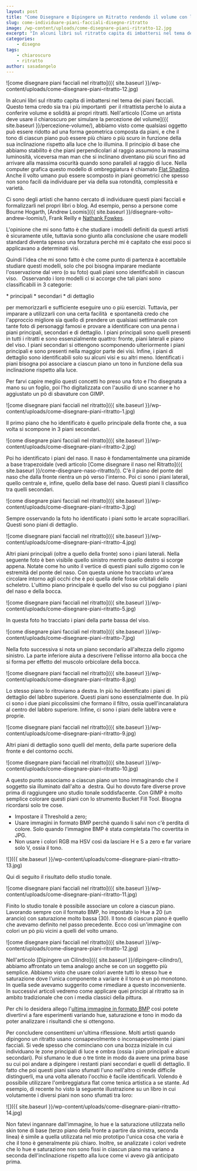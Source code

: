 ```yaml
---
layout: post
title: "Come Disegnare e Dipingere un Ritratto rendendo il volume con l'uso dei piani facciali"
slug: come-individuare-piani-facciali-disegno-ritratto
image: /wp-content/uploads/come-disegnare-piani-ritratto-12.jpg
excerpt: "In alcuni libri sul ritratto capita di imbattersi nel tema dei piani facciali. Questo tema credo sia tra i più importanti  per il ritrattista perchè lo"
categories:
    - disegno
tags:
    - chiaroscuro
    - ritratto
author: sasadangelo
---
```


![come disegnare piani facciali nel ritratto]({{ site.baseurl }}/wp-content/uploads/come-disegnare-piani-ritratto-12.jpg)

In alcuni libri sul ritratto capita di imbattersi nel tema dei piani facciali. Questo tema credo sia tra i più importanti  per il ritrattista perchè lo aiuta a conferire volume e solidità ai propri ritratti. Nell'articolo [Come un artista deve usare il chiaroscuro per simulare la percezione del volume]({{ site.baseurl }}/percezione-volume/), abbiamo visto come qualsiasi oggetto può essere ridotto ad una forma geometrica composta da piani, e che il tono di ciascun piano può essere più chiaro o più scuro in funzione della sua inclinazione rispetto alla luce che lo illumina. Il principio di base che abbiamo stabilito è che piani perpendicolari al raggio assumono la massima luminosità, viceversa man man che si inclinano diventano più scuri fino ad arrivare alla massima oscurità quando sono paralleli al raggio di luce. Nella computer grafica questo modello di ombreggiatura è chiamato [Flat Shading](https://it.wikipedia.org/wiki/Ombreggiatura). Anche il volto umano può essere scomposto in piani geometrici che spesso non sono facili da individuare per via della sua rotondità, complessità e varietà.

Ci sono degli artisti che hanno cercato di individuare questi piani facciali e formalizzarli nel propri libri o blog. Ad esempio, penso a persone come Bourne Hogarth, [Andrew Loomis]({{ site.baseurl }}/disegnare-volto-andrew-loomis/), Frank Reilly e [Nathank Fowkes](http://nathanfowkes.blogspot.com/2010/01/charcoal-demo.html).

L'opinione che mi sono fatto è che studiare i modelli definiti da questi artisti è sicuramente utile, tuttavia sono giunto alla conclusione che usare modelli standard diventa spesso una forzatura perchè mi è capitato che essi poco si applicavano a determinati visi.

Quindi l'idea che mi sono fatto è che come punto di partenza è accettabile studiare questi modelli, solo che poi bisogna imparare mediante l'osservazione dal vero (o su foto) quali piani sono identificabili in ciascun viso.   Osservando i loro modelli ci si accorge che tali piani sono classificabili in 3 categorie:

\* principali \* secondari \* di dettaglio

per memorizzarli e sufficiente eseguire uno o più esercizi. Tuttavia, per imparare a utilizzarli con una certa facilità  e spontaneità credo che l'approccio migliore sia quello di prendere un qualsiasi settimanale con tante foto di personaggi famosi e provare a identificare con una penna i piani principali, secondari e di dettaglio. I piani principali sono quelli presenti in tutti i ritratti e sono essenzialmente quattro: fronte, piani laterali e piano del viso. I piani secondari si ottengono scomponendo ulteriormente i piani principali e sono presenti nella maggior parte dei visi. Infine, i piani di dettaglio sono identificabili solo su alcuni visi e su altri meno. Identificati i piani bisogna poi associare a ciascun piano un tono in funzione della sua inclinazione rispetto alla luce.

Per farvi capire meglio questi concetti ho preso una foto e l'ho disegnata a mano su un foglio, poi l'ho digitalizzata con l'ausilio di uno scanner e ho aggiustato un pò di sbavature con GIMP.

![come disegnare piani facciali nel ritratto]({{ site.baseurl }}/wp-content/uploads/come-disegnare-piani-ritratto-1.jpg)

Il primo piano che ho identificato è quello principale della fronte che, a sua volta si scompone in 3 piani secondari.

![come disegnare piani facciali nel ritratto]({{ site.baseurl }}/wp-content/uploads/come-disegnare-piani-ritratto-2.jpg)

Poi ho identificato i piani del naso. Il naso è fondamentalmente una piramide a base trapezoidale (vedi articolo [Come disegnare il naso nel Ritratto]({{ site.baseurl }}/come-disegnare-naso-ritratto/)). C'è il piano del ponte del naso che dalla fronte rientra un pò verso l'interno. Poi ci sono i piani laterali, quello centrale e, infine, quello della base del naso. Questi piani li classifico tra quelli secondari.

![come disegnare piani facciali nel ritratto]({{ site.baseurl }}/wp-content/uploads/come-disegnare-piani-ritratto-3.jpg)

Sempre osservando la foto ho identificato i piani sotto le arcate sopracilliari. Questi sono piani di dettaglio.

![come disegnare piani facciali nel ritratto]({{ site.baseurl }}/wp-content/uploads/come-disegnare-piani-ritratto-4.jpg)

Altri piani principali (oltre a quello della fronte) sono i piani laterali. Nella seguente foto è ben visibile quello sinistro mentre quello destro si scorge appena. Notate come ho unito il vertice di questi piani sullo zigomo con le estremità del ponte del naso. Con questa unione ho tracciato un'area circolare intorno agli occhi che è poi quella delle fosse orbitali dello scheletro. L'ultimo piano principale è quello del viso su cui poggiano i piani del naso e della bocca.

![come disegnare piani facciali nel ritratto]({{ site.baseurl }}/wp-content/uploads/come-disegnare-piani-ritratto-5.jpg)

In questa foto ho tracciato i piani della parte bassa del viso.

![come disegnare piani facciali nel ritratto]({{ site.baseurl }}/wp-content/uploads/come-disegnare-piani-ritratto-7.jpg)

Nella foto successiva si nota un piano secondario all'altezza dello zigomo sinistro. La parte inferiore aiuta a descrivere l'ellisse intorno alla bocca che si forma per effetto del muscolo orbicolare della bocca.

![come disegnare piani facciali nel ritratto]({{ site.baseurl }}/wp-content/uploads/come-disegnare-piani-ritratto-8.jpg)

Lo stesso piano lo ritroviamo a destra. In più ho identificato i piani di dettaglio del labbro superiore. Questi piani sono essenzialmente due. In più ci sono i due piani piccolissimi che formano il filtro, ossia quell'incanalatura al centro del labbro superiore. Infine, ci sono i piani delle labbra vere e proprie.

![come disegnare piani facciali nel ritratto]({{ site.baseurl }}/wp-content/uploads/come-disegnare-piani-ritratto-9.jpg)

Altri piani di dettaglio sono quelli del mento, della parte superiore della fronte e del contorno occhi.

![come disegnare piani facciali nel ritratto]({{ site.baseurl }}/wp-content/uploads/come-disegnare-piani-ritratto-10.jpg)

A questo punto associamo a ciascun piano un tono immaginando che il soggetto sia illuminato dall'alto a  destra. Qui ho dovuto fare diverse prove prima di raggiungere uno studio tonale soddisfacente. Con GIMP è molto semplice colorare questi piani con lo strumento Bucket Fill Tool. Bisogna ricordarsi solo tre cose.

- Impostare il Threshold a zero;
- Usare immagini in formato BMP perchè quando li salvi non c'è perdita di colore. Solo quando l'immagine BMP è stata completata l'ho covertita in JPG.
- Non usare i colori RGB ma HSV così da lasciare H e S a zero e far variare solo V, ossia il tono.

![]({{ site.baseurl }}/wp-content/uploads/come-disegnare-piani-ritratto-13.jpg)

Qui di seguito il risultato dello studio tonale.

![come disegnare piani facciali nel ritratto]({{ site.baseurl }}/wp-content/uploads/come-disegnare-piani-ritratto-11.jpg)

Finito lo studio tonale è possibile associare un colore a ciascun piano. Lavorando sempre con il formato BMP, ho impostato lo Hue a 20 (un arancio) con saturazione molto bassa (30). Il tono di ciascun piano è quello che avevamo definito nel passo precedente. Ecco così un'immagine con colori un pò più vicini a quelli del volto umano.

![come disegnare piani facciali nel ritratto]({{ site.baseurl }}/wp-content/uploads/come-disegnare-piani-ritratto-12.jpg)

Nell'articolo [Dipingere un Cilindro]({{ site.baseurl }}/dipingere-cilindro/), abbiamo affrontato un tema analogo anche se con un soggetto più semplice. Abbiamo visto che usare colori avente tutti lo stesso hue e saturazione dove l'unica componente a variare è il tono è un pò monotono. In quella sede avevamo suggerito come rimediare a questo inconveniente. In successivi articoli vedremo come applicare quei principi al ritratto sa in ambito tradizionale che con i media classici della pittura.

Per chi lo desidera allego l'[ultima immagine in formato BMP](/wp-content/uploads/come-disegnare-piani-ritratto-12.bmp) così potete divertirvi a fare esperimenti variando hue, saturazione e tono in modo da poter analizzare i risultandi che si ottengono.

Per concludere consentitemi un'ultima riflessione. Molti artisti quando dipingono un ritratto usano consapevolmente o inconsapevolmente i piani facciali. Si vede spesso che cominciano con una bozza iniziale in cui individuano le zone principali di luce e ombra (ossia i pian principali e alcuni secondari). Poi sfumano le due o tre tinte in modo da avere una prima base su cui poi andare a dipingere i restanti piani secondari e quelli di dettaglio. Il fatto che poi questi piani siano sfumati l'uno nell'altro ci rende difficile distinguerli, ma una volta allenato l'occhio è facile identificarli. Volendo è possibile utilizzare l'ombreggiatura flat come tenica artistica a se stante. Ad esempio, di recente ho visto la seguente illustrazione su un libro in cui volutamente i diversi piani non sono sfumati tra loro:

![]({{ site.baseurl }}/wp-content/uploads/come-disegnare-piani-ritratto-14.jpg)

Non fatevi ingannare dall'immagine, lo hue e la saturazione utilizzata nello skin tone di base (terzo piano della fronte a partire da sinistra, seconda linea) è simile a quella utilizzata nel mio prototipo l'unica cosa che varia è che il tono è generalmente più chiaro. Inoltre, se analizzate i colori vedrete che lo hue e saturazione non sono fissi in ciascun piano ma variano a seconda dell'inclinazione rispetto alla luce come vi avevo già anticipato prima.
